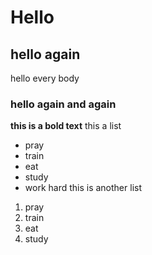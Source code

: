 # Hello
## hello again 
hello every body
### hello again and again
**this is a bold text**
this a list
- pray
- train
- eat 
- study
- work hard
this is another list
1. pray
2. train
3. eat
4. study

